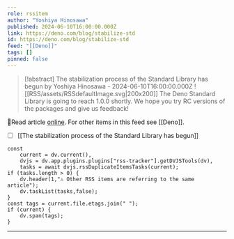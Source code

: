 ```yaml
---
role: rssitem
author: "Yoshiya Hinosawa"
published: 2024-06-10T16:00:00.000Z
link: https://deno.com/blog/stabilize-std
id: https://deno.com/blog/stabilize-std
feed: "[[Deno]]"
tags: []
pinned: false
---
```


> [!abstract] The stabilization process of the Standard Library has begun by Yoshiya Hinosawa - 2024-06-10T16:00:00.000Z
> <span class="rss-image">![[RSS/assets/RSSdefaultImage.svg|200x200]]</span> The Deno Standard Library is going to reach 1.0.0 shortly. We hope you try RC versions of the packages and give us feedback!

🔗Read article [online](https://deno.com/blog/stabilize-std). For other items in this feed see [[Deno]].

- [ ] [[The stabilization process of the Standard Library has begun]]

~~~dataviewjs
const
    current = dv.current(),
	dvjs = dv.app.plugins.plugins["rss-tracker"].getDVJSTools(dv),
	tasks = await dvjs.rssDuplicateItemsTasks(current);
if (tasks.length > 0) {
	dv.header(1,"⚠ Other RSS items are referring to the same article");
    dv.taskList(tasks,false);
}
const tags = current.file.etags.join(" ");
if (current) {
	dv.span(tags);
}
~~~

- - -
